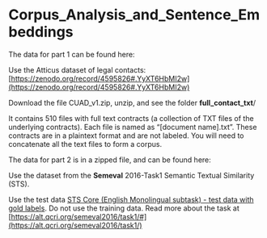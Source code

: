 # Corpus_Analysis_and_Sentence_Embeddings


The data for part 1 can be found here:

Use the Atticus dataset of legal contacts: [https://zenodo.org/record/4595826#.YyXT6HbMI2w](https://zenodo.org/record/4595826#.YyXT6HbMI2w)

Download the file CUAD_v1.zip, unzip, and see the folder **full_contact_txt**/

It contains 510 files with full text contracts (a collection of TXT files of the underlying contracts). Each file is named as “[document name].txt”. These contracts are in a plaintext format and are not labeled. You will need to concatenate all the text files to form a corpus.



The data for part 2 is in a zipped file, and can be found here:

Use the dataset from the **Semeval** 2016-Task1 Semantic Textual Similarity (STS).

Use the test data [STS Core (English Monolingual subtask) - test data with gold labels](http://alt.qcri.org/semeval2016/task1/data/uploads/sts2016-english-with-gs-v1.0.zip).  Do not use the training data. Read more about the task at [https://alt.qcri.org/semeval2016/task1/#](https://alt.qcri.org/semeval2016/task1/)
